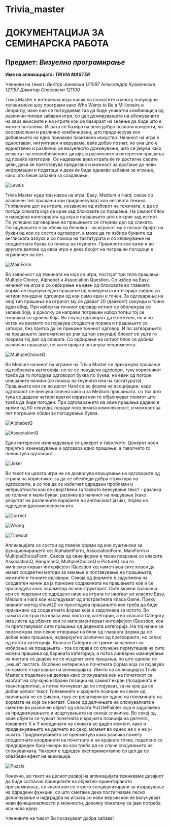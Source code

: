 Trivia_master
=============

**ДОКУМЕНТАЦИЈА ЗА СЕМИНАРСКА РАБОТА**
=============
**Предмет: *Визуелно програмирање***
--------------

**Име на апликацијата: *TRIVIA MASTER***

Членови на тимот:
*Виктор Јаневски 121097*
*Александар Кузманоски 121157*
*Димитар Спасовски 121100*


Trivia Master е интересна игра налик на познатите и многу популарни телевизиски шоу програми како Who Wants to Be a Millionaire и Jeopardy, иако ние се потрудивме таа да биде уникатна комбинација од различни типови забавни игри, со цел доживувањето на обожувачите на квиз емисиите и на игрите кои се базираат на знаење да биде што е можно поголемо. Играта се базира на веќе добро познати концепти, но реосмислени и различно комбинирани, што придонесува кон добивањето на едно поинакво позитивно искуство. Начинот на игра е едноставен, интуитивен и веруваме, веќе добро познат, но она што е единствено и различно се визуелното доживување, што се јавува како резултат на невообичаениот дизајн, и различните и интересни прашања од повеќе категории. Се надеваме дека играта ќе ги достигне своите цели, дека ќе претставува предизвик и можност за доаѓање до нови информации и податоци и дека ќе биде еднакво забавна за играње, како што беше забавна за создавање.

![Levels](http://i.imgur.com/5iwg1HV.jpg)

Trivia Master нуди три нивоа на игра: Easy, Medium и Hard, секое со различен тип прашања кои придонесуваат кон неговата тежина. Глобалната цел на играта, независно од изборот на тежината, е да се погоди сликата која се крие зад блоковите со прашања. На самиот блок е наведена категоријата од која е прашањето што се крие зад истиот. По успешно одговарање на прашањето се открива дел од сликата. Погодувањето е во облик на бесилка - на играчот му е познат бројот на букви од кои се состои одговорот, а може да ги избира буквите од англиската азбука и со помош на тастатурата и со кликнување на соодветната буква со помош на глувчето. Правилото кое важи и во другите делови од оваа игра е дека бројот на погрешни погодоци е ограничен на пет.

![MainForm](http://i.imgur.com/rc7HQpg.jpg)

Во зависност од тежината на која се игра, постојат три типа прашања: Multiple Choice, Alphabet и Association Question. Со избор на Easy начинот на игра и со одбирање на еден од блоковите во главната форма се појавува едно прашање од наведената категорија заедно со четири понудени одговори од кои само еден е точен. За одговарање на овој тип прашања на играчот му се даваат 20 (дваесет) секунди и точно еден обид. При избор на точниот одговор истиот се обележува со зелена боја, а доколку се направи погрешен избор тогаш тој се означува со црвена боја. Во случај одговорот да е неточен, но и по истек на времето се појавува соодветна порака и прашањето се затвора, без притоа да се прикаже точниот одговор. И по затворањето на прашањето (автоматски во рок од три секунди) блокот сѐ уште го покрива тој дел од сликата. Со одбирање на истиот блок се добива различно прашање, но категоријата останува непроменета.

![MultipleChoiceQ](http://i.imgur.com/KICJ9Xd.jpg)

Во Medium начинот на играње на Trivia Master се прикажува прашање од избраната категорија, но не се понудени одговори, туку корисникот треба да го погодува одговорот буква по буква, на еден од погоре опишаните начини (со помош на глувчето или на тастатурата). Прашањата кои се во делот Hard се во форма на асоцијации, каде одговорот се внесува слично како и за Medium прашањата, со тоа што тука се дадени четири кратки изрази кои го објаснуваат поимот што треба да биде погоден. При одговарањето на овие прашања дадено е време од 60 секунди, поради поголемата комплексност, и можност за пет погрешни обиди за погодување буква.

![AlphabetQ](http://i.imgur.com/3bFc6zW.jpg)

![AssociationQ](http://i.imgur.com/eJqtpDk.jpg)

Едно интересно изненадување се џокерот и ѓаволчето. Џокерот носи пријатно изненадување и одговара едно прашање, а ѓаволчето го поништува одговорот. 

![Joker](http://i.imgur.com/hfOW7TV.jpg)

Во текот на целата игра не се дозволува впишување на одговорите од страна на корисникот за да се обезбеди добра структура на одговорите, а со тоа да се избегнат одредени проблеми и непријатности кои се својствени за таквото внесување текст - разлика во големи и мали букви, разлика во начинот на пишување (како резултат на различните варијанти на англискиот јазик), појава на одредени двосмислености итн.

![Correct](http://i.imgur.com/pQpuju0.jpg)

![Wrong](http://i.imgur.com/jzjEbDo.jpg)

![Timeout](http://i.imgur.com/fiOS3jQ.jpg)

Апликацијата се состои од повеќе форми од кои суштински за функционирањето се: AlphabetForm, AssociationForm, MainForm и MultipleChoiceForm. Секоја од овие форми е тесно поврзана со класите AssociationQ, HangmanQ, MultipleChoiceQ и PictureQ кои го имплементираат интерфејсот IQuestion кој наметнува сите класи да имаат соодветни методи за земање и поставување на прашањата, можните и точните одговори. Секоја од формите е задолжена на соодветен начин да ја прикаже содржината на прашањето кое ѝ се проследува како параметар во конструкторот.
Сите можни прашања кои се поврзани со одредено ниво на играта се наоѓаат во класите Easy, Medium и Hard кои наследуваат од апстрактната класа Game. Преку нивниот метод showQ() се проследува прашањето кое треба да биде прикажано од соодветната форма која е задолжена за истото. Во самата апстрактна класа има листа од категории, а во класата Category има листа од објекти кои го имплементираат интерфејсот IQuestion, кои ги претставуваат сите прашања од дадената категорија. На тој начин се овозможува при секое отворање на блок од главната форма да се добие ново прашање, најверојатно различно од претходното, но сепак од истата категорија. Класата Category се грижи за начинот на избирање на прашањата - тоа се прави со случајна пермутација на сите можни прашања од бараната категорија, а потоа линеарно изминување на листата сѐ додека не се исцрпат сите прашања, по што одново се „меша“ листата.
Особено интересна е почетната форма која се појавува со самото стартување на апликацијата. Името на апликацијата Trivia Master е поделено на делови како сложувалка кои на почетокот се наоѓаат на случајно избрани позиции на самиот екран (позадината е транспарентна), а потоа почнуваат да се спојуваат, за на крај да се добие целиот текст. Големината и крајните позиции на секое од парчињата не се фиксни, туку се релативни во однос на големината на формата на која се наоѓаат. Секое од делчињата на сложувалката е сместен во различен објект од класата PuzzlePainter која е задолжена за придвижувањето и исцртувањето на секоја сликичка. Во секој од овие објекти се чуваат почетната и крајната позиција на делчето, тековните X и Y координати на сликата во даден момент, како и придвижувањето на делчето во секој момент во однос на x и на y-оската. Придвижувањето се пресметува како разлика помеѓу соодветните координати на почетната и на крајната точка, поделено со предодреден број чекори во кои треба да се случи спојувањето на сложувалката. Чекорот е одреден експериментално со цел да се обезбеди ефект на анимација. 

![Puzzle](http://i.imgur.com/AE3z2hS.jpg)

Конечно, во текот на целиот развој на апликацијата тежнеевме дизајнот да биде согласно принципите на објектно-ориентираното програмирање, со класи кои се строго специјализирани за извршување на одредени функции, со што сметаме дека постигнавме лесно дополнување и надградба на играта со нови верзии кои ќе вклучуваат нови функционалности и можности, доколку понатаму се јави потреба или нова идеја.

Членовите на тимот Ви посакуваат добра забава!
